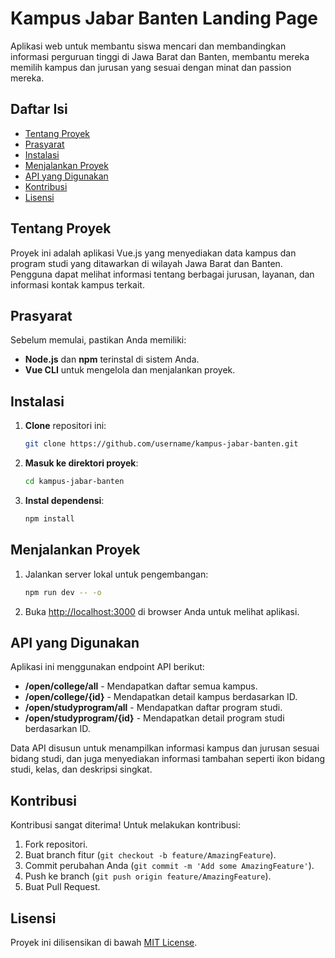 # Kampus Jabar Banten Landing Page

Aplikasi web untuk membantu siswa mencari dan membandingkan informasi perguruan tinggi di Jawa Barat dan Banten, membantu mereka memilih kampus dan jurusan yang sesuai dengan minat dan passion mereka.

## Daftar Isi
- [Tentang Proyek](#tentang-proyek)
- [Prasyarat](#prasyarat)
- [Instalasi](#instalasi)
- [Menjalankan Proyek](#menjalankan-proyek)
- [API yang Digunakan](#api-yang-digunakan)
- [Kontribusi](#kontribusi)
- [Lisensi](#lisensi)

## Tentang Proyek
Proyek ini adalah aplikasi Vue.js yang menyediakan data kampus dan program studi yang ditawarkan di wilayah Jawa Barat dan Banten. Pengguna dapat melihat informasi tentang berbagai jurusan, layanan, dan informasi kontak kampus terkait.

## Prasyarat
Sebelum memulai, pastikan Anda memiliki:
- **Node.js** dan **npm** terinstal di sistem Anda.
- **Vue CLI** untuk mengelola dan menjalankan proyek.

## Instalasi
1. **Clone** repositori ini:
   ```bash
   git clone https://github.com/username/kampus-jabar-banten.git
   ```
2. **Masuk ke direktori proyek**:
   ```bash
   cd kampus-jabar-banten
   ```
3. **Instal dependensi**:
   ```bash
   npm install
   ```

## Menjalankan Proyek
1. Jalankan server lokal untuk pengembangan:
   ```bash
   npm run dev -- -o
   ```
2. Buka [http://localhost:3000](http://localhost:3000) di browser Anda untuk melihat aplikasi.

## API yang Digunakan
Aplikasi ini menggunakan endpoint API berikut:
- **/open/college/all** - Mendapatkan daftar semua kampus.
- **/open/college/{id}** - Mendapatkan detail kampus berdasarkan ID.
- **/open/studyprogram/all** - Mendapatkan daftar program studi.
- **/open/studyprogram/{id}** - Mendapatkan detail program studi berdasarkan ID.

Data API disusun untuk menampilkan informasi kampus dan jurusan sesuai bidang studi, dan juga menyediakan informasi tambahan seperti ikon bidang studi, kelas, dan deskripsi singkat.

## Kontribusi
Kontribusi sangat diterima! Untuk melakukan kontribusi:
1. Fork repositori.
2. Buat branch fitur (`git checkout -b feature/AmazingFeature`).
3. Commit perubahan Anda (`git commit -m 'Add some AmazingFeature'`).
4. Push ke branch (`git push origin feature/AmazingFeature`).
5. Buat Pull Request.

## Lisensi
Proyek ini dilisensikan di bawah [MIT License](LICENSE).
